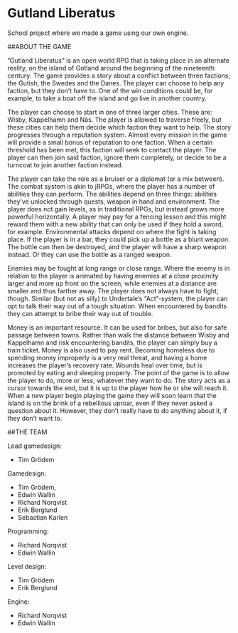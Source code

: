 # Gutland Liberatus

School project where we made a game using our own engine.

##ABOUT THE GAME

”Gutland Liberatus” is an open world RPG that is taking place in an alternate reality, on the 
island of Gotland around the beginning of the nineteenth century. The game provides a story
about a conflict between three factions; the Gutish, the Swedes and the Danes. The player can
choose to help any faction, but they don’t have to. One of the win conditions could be, for example,
to take a boat off the island and go live in another country.

The player can choose to start in one of three larger cities. These are: Wisby, Kappelhamn and
Näs. The player is allowed to traverse freely, but these cities can help them decide which faction they
want to help. The story progresses through a reputation system. Almost every mission in the game
will provide a small bonus of reputation to one faction. When a certain threshold has been met, this
faction will seek to contact the player. The player can then join said faction, ignore them completely,
or decide to be a turncoat to join another faction instead.

The player can take the role as a bruiser or a diplomat (or a mix between). The combat system is
akin to jRPGs, where the player has a number of abilities they can perform. The abilities depend on
three things: abilities they’ve unlocked through quests, weapon in hand and environment. The player
does not gain levels, as in traditional RPGs, but instead grows more powerful horizontally. A player
may pay for a fencing lesson and this might reward them with a new ability that can only be used if
they hold a sword, for example. Environmental attacks depend on where the fight is taking place. If
the player is in a bar, they could pick up a bottle as a blunt weapon. The bottle can then be
destroyed, and the player will have a sharp weapon instead. Or they can use the bottle as a ranged
weapon.

Enemies may be fought at long range or close range. Where the enemy is in relation to the player
is animated by having enemies at a close proximity larger and more up front on the screen, while
enemies at a distance are smaller and thus farther away. The player does not always have to fight,
though. Similar (but not as silly) to Undertale’s “Act”-system, the player can opt to talk their way out
of a tough situation. When encountered by bandits they can attempt to bribe their way out of
trouble.

Money is an important resource. It can be used for bribes, but also for safe passage between
towns. Rather than walk the distance between Wisby and Kappelhamn and risk encountering
bandits, the player can simply buy a train ticket. Money is also used to pay rent. Becoming homeless
due to spending money improperly is a very real threat, and having a home increases the player’s
recovery rate. Wounds heal over time, but is promoted by eating and sleeping properly.
The point of the game is to allow the player to do, more or less, whatever they want to do. The
story acts as a cursor towards the end, but it is up to the player how he or she will reach it. When a
new player begin playing the game they will soon learn that the island is on the brink of a rebellious
uproar, even if they never asked a question about it. However, they don’t really have to do anything
about it, if they don’t want to.

##THE TEAM

Lead gamedesign: 
* Tim Grödem

Gamedesign: 
* Tim Grödem, 
* Edwin Wallin
* Richard Norqvist
* Erik Berglund
* Sebastian Karlen

Programming:
* Richard Norqvist
* Edwin Wallin

Level design:
* Tim Grödem
* Erik Berglund

Engine:
* Richard Norqvist
* Edwin Wallin
